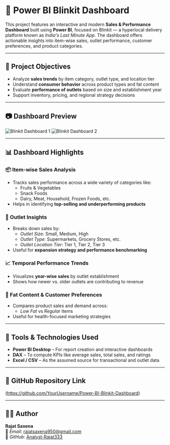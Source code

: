 # 🛒 Power BI Blinkit Dashboard

This project features an interactive and modern **Sales & Performance Dashboard** built using **Power BI**, focused on Blinkit — a hyperlocal delivery platform known as *India's Last Minute App*. The dashboard offers actionable insights into item-wise sales, outlet performance, customer preferences, and product categories.

---

## 🎯 Project Objectives

- Analyze **sales trends** by item category, outlet type, and location tier
- Understand **consumer behavior** across product types and fat content
- Evaluate **performance of outlets** based on size and establishment year
- Support inventory, pricing, and regional strategy decisions

---

## 📷 Dashboard Preview

![Blinkit Dashboard 1](https://github.com/user-attachments/assets/7bc67fcf-f146-4153-8075-1cf855d093a0)
![Blinkit Dashboard 2](https://github.com/user-attachments/assets/77f0550e-21fe-4465-9ff9-67d51948d314)

---

## 📊 Dashboard Highlights

### 📦 Item-wise Sales Analysis
- Tracks sales performance across a wide variety of categories like:
  - Fruits & Vegetables
  - Snack Foods
  - Dairy, Meat, Household, Frozen Foods, etc.
- Helps in identifying **top-selling and underperforming products**

### 🏬 Outlet Insights
- Breaks down sales by:
  - *Outlet Size*: Small, Medium, High
  - *Outlet Type*: Supermarkets, Grocery Stores, etc.
  - *Outlet Location Tier*: Tier 1, Tier 2, Tier 3
- Useful for **expansion strategy and performance benchmarking**

### 📈 Temporal Performance Trends
- Visualizes **year-wise sales** by outlet establishment
- Shows how newer vs. older outlets are contributing to revenue

### 🥗 Fat Content & Customer Preferences
- Compares product sales and demand across:
  - *Low Fat* vs *Regular* items
- Useful for health-focused marketing strategies

---

## 🧰 Tools & Technologies Used

- **Power BI Desktop** – For report creation and interactive dashboards  
- **DAX** – To compute KPIs like average sales, total sales, and ratings  
- **Excel / CSV** – As the assumed source for transactional and outlet data

---

## 🔗 GitHub Repository Link

(https://github.com/YourUsername/Power-BI-Blinkit-Dashboard)

---

## 👨‍💻 Author

**Rajat Saxena**  
📧 *Email*: [rajatsaxena950@gmail.com](mailto:rajatsaxena950@gmail.com)  
🔗 *GitHub*: [Analyst-Rajat333](https://github.com/Analyst-Rajat333)
